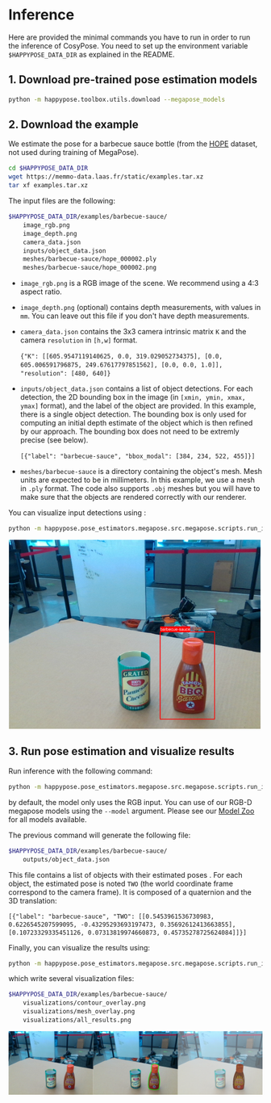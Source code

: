 # Inference

Here are provided the minimal commands you have to run in order to run the inference of CosyPose. You need to set up the environment variable `$HAPPYPOSE_DATA_DIR` as explained in the README. 

 ## 1. Download pre-trained pose estimation models

```sh
python -m happypose.toolbox.utils.download --megapose_models
```

## 2. Download the example

We estimate the pose for a barbecue sauce bottle (from the [HOPE](https://github.com/swtyree/hope-dataset) dataset, not used during training of MegaPose).

```sh
cd $HAPPYPOSE_DATA_DIR
wget https://memmo-data.laas.fr/static/examples.tar.xz
tar xf examples.tar.xz 
```

The input files are the following:
```sh
$HAPPYPOSE_DATA_DIR/examples/barbecue-sauce/
    image_rgb.png
    image_depth.png
    camera_data.json
    inputs/object_data.json
    meshes/barbecue-sauce/hope_000002.ply
    meshes/barbecue-sauce/hope_000002.png
```
- `image_rgb.png` is a RGB image of the scene. We recommend using a 4:3 aspect ratio.
- `image_depth.png` (optional) contains depth measurements, with values in `mm`. You can leave out this file if you don't have depth measurements.
- `camera_data.json` contains the 3x3 camera intrinsic matrix `K` and the camera `resolution` in `[h,w]` format.

    `{"K": [[605.9547119140625, 0.0, 319.029052734375], [0.0, 605.006591796875, 249.67617797851562], [0.0, 0.0, 1.0]], "resolution": [480, 640]}`

- `inputs/object_data.json` contains a list of object detections. For each detection, the 2D bounding box in the image  (in `[xmin, ymin, xmax, ymax]` format), and the label of the object are provided. In this example, there is a single object detection. The bounding box is only used for computing an initial depth estimate of the object which is then refined by our approach. The bounding box does not need to be extremly precise (see below).

    `[{"label": "barbecue-sauce", "bbox_modal": [384, 234, 522, 455]}]`

- `meshes/barbecue-sauce` is a directory containing the object's mesh. Mesh units are expected to be in millimeters. In this example, we use a mesh in `.ply` format. The code also supports `.obj` meshes but you will have to make sure that the objects are rendered correctly with our renderer.


You can visualize input detections using :
```sh
python -m happypose.pose_estimators.megapose.src.megapose.scripts.run_inference_on_example barbecue-sauce --vis-detections
```

<img src="images/detections.png" width="500">


## 3. Run pose estimation and visualize results
Run inference with the following command:
```sh
python -m happypose.pose_estimators.megapose.src.megapose.scripts.run_inference_on_example barbecue-sauce --run-inference
```
by default, the model only uses the RGB input. You can use of our RGB-D megapose models using the `--model` argument. Please see our [Model Zoo](#model-zoo) for all models available.

The previous command will generate the following file:

```sh
$HAPPYPOSE_DATA_DIR/examples/barbecue-sauce/
    outputs/object_data.json
```

This file contains a list of objects with their estimated poses . For each object, the estimated pose is noted `TWO` (the world coordinate frame correspond to the camera frame). It is composed of a quaternion and the 3D translation:

    [{"label": "barbecue-sauce", "TWO": [[0.5453961536730983, 0.6226545207599095, -0.43295293693197473, 0.35692612413663855], [0.10723329335451126, 0.07313819974660873, 0.45735278725624084]]}]

Finally, you can visualize the results using: 

```sh
python -m happypose.pose_estimators.megapose.src.megapose.scripts.run_inference_on_example barbecue-sauce --run-inference --vis-outputs
```
which write several visualization files:

```sh
$HAPPYPOSE_DATA_DIR/examples/barbecue-sauce/
    visualizations/contour_overlay.png
    visualizations/mesh_overlay.png
    visualizations/all_results.png
```

<img src="images/all_results.png" width="1000">